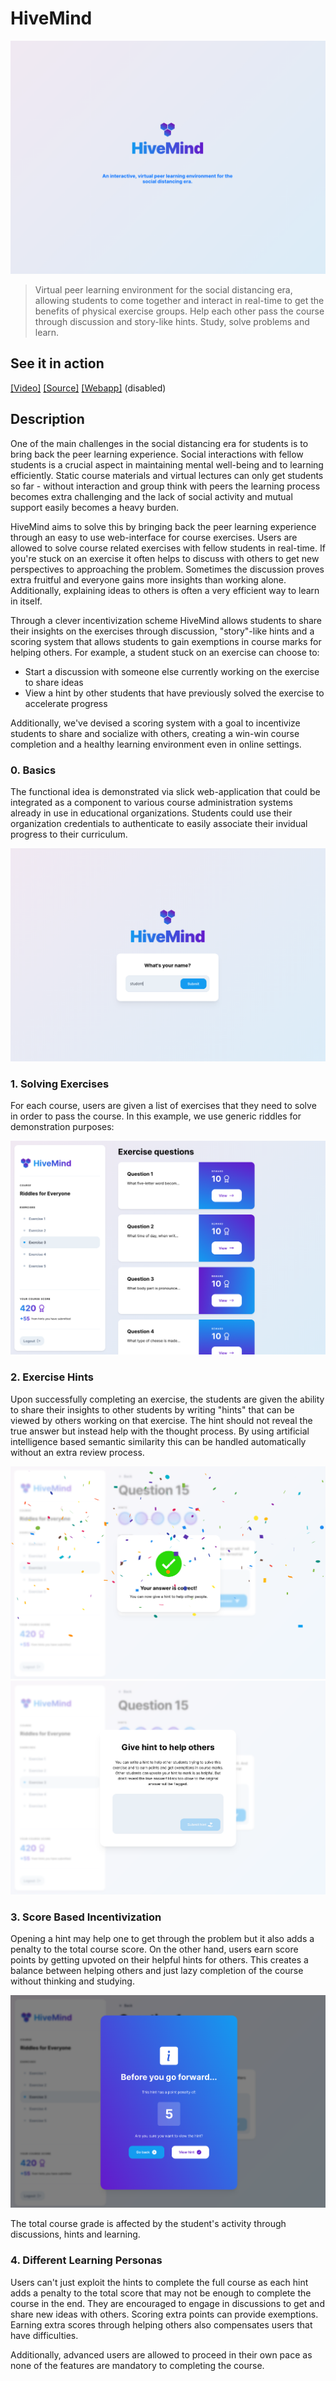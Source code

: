 # HiveMind

![Banner](https://raw.githubusercontent.com/nardeas/hivemind/master/media/screen0.png)

> Virtual peer learning environment for the social distancing era, allowing students to come together and interact in real-time to get the benefits of physical exercise groups. Help each other pass the course through discussion and story-like hints. Study, solve problems and learn.

## See it in action

[[Video]](https://vimeo.com/476775587) [[Source]](https://github.com/teamglados/hivemind) [[Webapp]](https://www.hivemindlive.com) (disabled)

## Description

One of the main challenges in the social distancing era for students is to bring back the peer learning experience. Social interactions with fellow students is a crucial aspect in maintaining mental well-being and to learning efficiently. Static course materials and virtual lectures can only get students so far - without interaction and group think with peers the learning process becomes extra challenging and the lack of social activity and mutual support easily becomes a heavy burden.

HiveMind aims to solve this by bringing back the peer learning experience through an easy to use web-interface for course exercises. Users are allowed to solve course related exercises with fellow students in real-time. If you're stuck on an exercise it often helps to discuss with others to get new perspectives to approaching the problem. Sometimes the discussion proves extra fruitful and everyone gains more insights than working alone. Additionally, explaining ideas to others is often a very efficient way to learn in itself.

Through a clever incentivization scheme HiveMind allows students to share their insights on the exercises through discussion, "story"-like hints and a scoring system that allows students to gain exemptions in course marks for helping others. For example, a student stuck on an exercise can choose to:

- Start a discussion with someone else currently working on the exercise to share ideas
- View a hint by other students that have previously solved the exercise to accelerate progress

Additionally, we've devised a scoring system with a goal to incentivize students to share and socialize with others, creating a win-win course completion and a healthy learning environment even in online settings.

### 0. Basics

The functional idea is demonstrated via slick web-application that could be integrated as a component to various course administration systems already in use in educational organizations. Students could use their organization credentials to authenticate to easily associate their invidual progress to their curriculum.

![Exercises](https://raw.githubusercontent.com/nardeas/hivemind/master/media/screen5.png)

### 1. Solving Exercises

For each course, users are given a list of exercises that they need to solve in order to pass the course. In this example, we use generic riddles for demonstration purposes:

![Exercises](https://raw.githubusercontent.com/nardeas/hivemind/master/media/screen1.png)

### 2. Exercise Hints

Upon successfully completing an exercise, the students are given the ability to share their insights to other students by writing "hints" that can be viewed by others working on that exercise. The hint should not reveal the true answer but instead help with the thought process. By using artificial intelligence based semantic similarity this can be handled automatically without an extra review process.

![Success](https://raw.githubusercontent.com/nardeas/hivemind/master/media/screen2.png)
![Success](https://raw.githubusercontent.com/nardeas/hivemind/master/media/screen3.png)

### 3. Score Based Incentivization

Opening a hint may help one to get through the problem but it also adds a penalty to the total course score. On the other hand, users earn score points by getting upvoted on their helpful hints for others. This creates a balance between helping others and just lazy completion of the course without thinking and studying. 

![Hint Penalty](https://raw.githubusercontent.com/nardeas/hivemind/master/media/screen4.png)

The total course grade is affected by the student's activity through discussions, hints and learning.

### 4. Different Learning Personas

Users can't just exploit the hints to complete the full course as each hint adds a penalty to the total score that may not be enough to complete the course in the end. They are encouraged to engage in discussions to get and share new ideas with others. Scoring extra points can provide exemptions. Earning extra scores through helping others also compensates users that have difficulties.

Additionally, advanced users are allowed to proceed in their own pace as none of the features are mandatory to completing the course.
